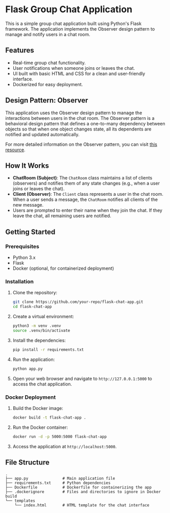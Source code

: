 # Flask Group Chat Application

This is a simple group chat application built using Python's Flask framework. The application implements the Observer design pattern to manage and notify users in a chat room.

## Features

- Real-time group chat functionality.
- User notifications when someone joins or leaves the chat.
- UI built with basic HTML and CSS for a clean and user-friendly interface.
- Dockerized for easy deployment.

## Design Pattern: Observer

This application uses the Observer design pattern to manage the interactions between users in the chat room. The Observer pattern is a behavioral design pattern that defines a one-to-many dependency between objects so that when one object changes state, all its dependents are notified and updated automatically.

For more detailed information on the Observer pattern, you can visit [this resource](https://refactoring.guru/design-patterns/observer).

## How It Works

- **ChatRoom (Subject)**: The `ChatRoom` class maintains a list of clients (observers) and notifies them of any state changes (e.g., when a user joins or leaves the chat).
- **Client (Observer)**: The `Client` class represents a user in the chat room. When a user sends a message, the `ChatRoom` notifies all clients of the new message.
- Users are prompted to enter their name when they join the chat. If they leave the chat, all remaining users are notified.

## Getting Started

### Prerequisites

- Python 3.x
- Flask
- Docker (optional, for containerized deployment)

### Installation

1. Clone the repository:

   ```bash
   git clone https://github.com/your-repo/flask-chat-app.git
   cd flask-chat-app
   ```

2. Create a virtual environment:

   ```bash
   python3 -m venv .venv
   source .venv/bin/activate
   ```

3. Install the dependencies:

   ```bash
   pip install -r requirements.txt
   ```

4. Run the application:

   ```bash
   python app.py
   ```

5. Open your web browser and navigate to `http://127.0.0.1:5000` to access the chat application.

### Docker Deployment

1. Build the Docker image:

   ```bash
   docker build -t flask-chat-app .
   ```

2. Run the Docker container:

   ```bash
   docker run -d -p 5000:5000 flask-chat-app
   ```

3. Access the application at `http://localhost:5000`.

## File Structure

```plaintext
.
├── app.py               # Main application file
├── requirements.txt     # Python dependencies
├── Dockerfile           # Dockerfile for containerizing the app
├── .dockerignore        # Files and directories to ignore in Docker build
└── templates
    └── index.html       # HTML template for the chat interface
```
